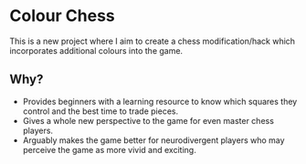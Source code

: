 # Colour Chess

This is a new project where I aim to create a chess modification/hack which incorporates additional colours into the game.

## Why?

* Provides beginners with a learning resource to know which squares they control and the best time to trade pieces.
* Gives a whole new perspective to the game for even master chess players.
* Arguably makes the game better for neurodivergent players who may perceive the game as more vivid and exciting.
